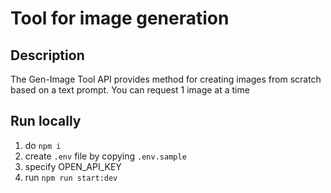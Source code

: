 # Tool for image generation

## Description
The Gen-Image Tool API provides method for creating images from scratch based on a text prompt.
You can request 1 image at a time

## Run locally

1. do ```npm i```
2. create ```.env``` file by copying ```.env.sample```
3. specify OPEN_API_KEY
4. run ```npm run start:dev```

